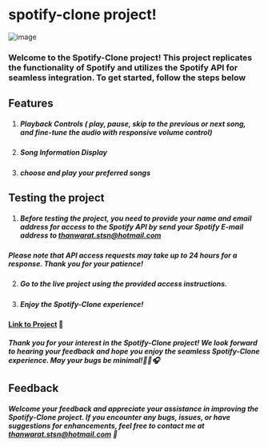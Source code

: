 # spotify-clone project!
![image](https://imgur.com/uqUH4GI.jpg)
### Welcome to the Spotify-Clone project! This project replicates the functionality of Spotify and utilizes the Spotify API for seamless integration. To get started, follow the steps below

## Features 
1. ##### Playback Controls ( play, pause, skip to the previous or next song, and fine-tune the audio with responsive volume control)
2. ##### Song Information Display
3. ##### choose and play your preferred songs

## Testing the project
1. ##### Before testing the project, you need to provide your name and email address for access to the Spotify API by send your Spotify E-mail address to thanwarat.stsn@hotmail.com 
##### *Please note that API access requests may take up to 24 hours for a response. Thank you for your patience!*
2. ##### Go to the live project using the provided access instructions.
3. ##### Enjoy the Spotify-Clone experience!
####  [Link to Project](https://spotify-clone-waling04.vercel.app/) 💫

##### Thank you for your interest in the Spotify-Clone project! We look forward to hearing your feedback and hope you enjoy the seamless Spotify-Clone experience. May your bugs be minimal!🎵🎹🎧

## Feedback
##### Welcome your feedback and appreciate your assistance in improving the Spotify-Clone project. If you encounter any bugs, issues, or have suggestions for enhancements, feel free to contact me at thanwarat.stsn@hotmail.com 📮



